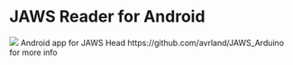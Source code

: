# JAWS Reader for Android
<img src="https://raw.githubusercontent.com/avrland/JAWS_Reader/master/Przechwytywanie.PNG"/>
Android app for JAWS
Head https://github.com/avrland/JAWS_Arduino for more info
